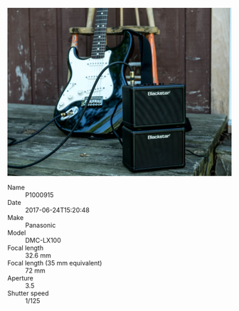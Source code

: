 [![P1000915](/photos/hd/P1000915.jpg)](/photos/full/P1000915.jpg?raw=true)

<dl>
  <dt>Name</dt>
  <dd>P1000915</dd>
  <dt>Date</dt>
  <dd>2017-06-24T15:20:48</dd>
  <dt>Make</dt>
  <dd>Panasonic</dd>
  <dt>Model</dt>
  <dd>DMC-LX100</dd>
  <dt>Focal length</dt>
  <dd>32.6 mm</dd>
  <dt>Focal length (35 mm equivalent)</dt>
  <dd>72 mm</dd>
  <dt>Aperture</dt>
  <dd>3.5</dd>
  <dt>Shutter speed</dt>
  <dd>1/125</dd>
</dl>
